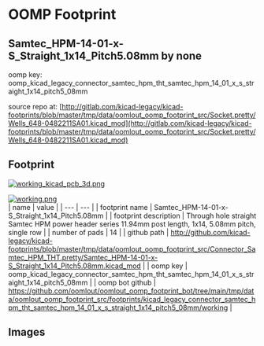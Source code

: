 # OOMP Footprint  
## Samtec_HPM-14-01-x-S_Straight_1x14_Pitch5.08mm  by none  
  
oomp key: oomp_kicad_legacy_connector_samtec_hpm_tht_samtec_hpm_14_01_x_s_straight_1x14_pitch5_08mm  
  
source repo at: [http://gitlab.com/kicad-legacy/kicad-footprints/blob/master/tmp/data/oomlout_oomp_footprint_src/Socket.pretty/Wells_648-0482211SA01.kicad_mod](http://gitlab.com/kicad-legacy/kicad-footprints/blob/master/tmp/data/oomlout_oomp_footprint_src/Socket.pretty/Wells_648-0482211SA01.kicad_mod)  
## Footprint  
  
[![working_kicad_pcb_3d.png](working_kicad_pcb_3d_600.png)](working_kicad_pcb_3d.png)  
  
[![working.png](working_600.png)](working.png)  
| name | value | 
| --- | --- | 
| footprint name | Samtec_HPM-14-01-x-S_Straight_1x14_Pitch5.08mm | 
| footprint description | Through hole straight Samtec HPM power header series 11.94mm post length, 1x14, 5.08mm pitch, single row | 
| number of pads | 14 | 
| github path | http://github.com/kicad-legacy/kicad-footprints/blob/master/tmp/data/oomlout_oomp_footprint_src/Connector_Samtec_HPM_THT.pretty/Samtec_HPM-14-01-x-S_Straight_1x14_Pitch5.08mm.kicad_mod | 
| oomp key | oomp_kicad_legacy_connector_samtec_hpm_tht_samtec_hpm_14_01_x_s_straight_1x14_pitch5_08mm | 
| oomp bot github | https://github.com/oomlout/oomlout_oomp_footprint_bot/tree/main/tmp/data/oomlout_oomp_footprint_src/footprints/kicad_legacy_connector_samtec_hpm_tht_samtec_hpm_14_01_x_s_straight_1x14_pitch5_08mm/working | 
## Images  
